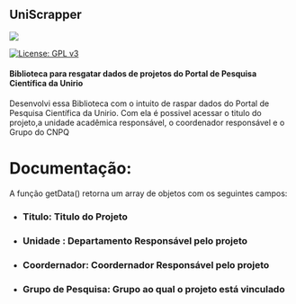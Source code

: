 ## UniScrapper

![](https://upload.wikimedia.org/wikipedia/commons/e/e5/UNIRIO_Logo-2011-03-08.png)

[![License: GPL v3](https://img.shields.io/badge/License-GPLv3-blue.svg)](https://www.gnu.org/licenses/gpl-3.0)



#### Biblioteca para resgatar dados de projetos do Portal de Pesquisa Científica da Unirio

Desenvolvi essa Biblioteca com o intuito de raspar dados do Portal de Pesquisa Científica da Unirio. Com ela é possivel acessar o titulo do projeto,a unidade acadêmica responsável, o coordenador responsável e o Grupo do CNPQ

# Documentação:
A função getData() retorna um array de objetos com os seguintes campos:
  - ### Titulo: Titulo do Projeto
  - ### Unidade : Departamento Responsável pelo projeto
  - ### Coordernador: Coordernador Responsável pelo projeto
  - ### Grupo de Pesquisa: Grupo ao qual o projeto está vinculado

